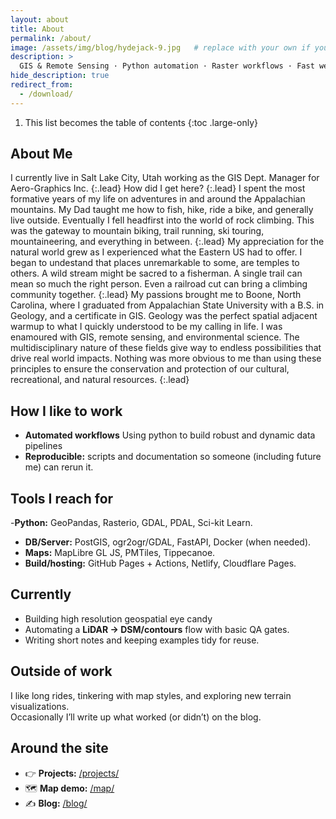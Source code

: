 ```yaml
---
layout: about
title: About
permalink: /about/
image: /assets/img/blog/hydejack-9.jpg   # replace with your own if you like
description: >
  GIS & Remote Sensing · Python automation · Raster workflows · Fast web maps.
hide_description: true
redirect_from:
  - /download/
---
```




1. This list becomes the table of contents
{:toc .large-only}

## About Me

I currently live in Salt Lake City, Utah working as the GIS Dept. Manager for Aero-Graphics Inc.
{:.lead}
How did I get here?
{:.lead}
I spent the most formative years of my life on adventures in and around the Appalachian mountains. My Dad taught me how to fish, hike, ride a bike, and generally live outside. Eventually I fell headfirst into the world of rock climbing. This was the gateway to mountain biking, trail running, ski touring, mountaineering, and everything in between.
{:.lead}
My appreciation for the natural world grew as I experienced what the Eastern US had to offer. I began to undestand that places unremarkable to some, are temples to others. A wild stream might be sacred to a fisherman. A single trail can mean so much the right person. Even a railroad cut can bring a climbing community together.
{:.lead}
My passions brought me to Boone, North Carolina, where I graduated from Appalachian State University with a B.S. in Geology, and a certificate in GIS.
Geology was the perfect spatial adjacent warmup to what I quickly understood to be my calling in life. I was enamoured with GIS, remote sensing, and environmental science. The multidisciplinary nature of these fields give way to endless possibilities that drive real world impacts. Nothing was more obvious to me than using these principles to ensure the conservation and protection of our cultural, recreational, and natural resources.
{:.lead}



## How I like to work

- **Automated workflows** Using python to build robust and dynamic data pipelines
- **Reproducible:** scripts and documentation so someone (including future me) can rerun it.

## Tools I reach for

-**Python:** GeoPandas, Rasterio, GDAL, PDAL, Sci-kit Learn.
- **DB/Server:** PostGIS, ogr2ogr/GDAL, FastAPI, Docker (when needed).
- **Maps:** MapLibre GL JS, PMTiles, Tippecanoe.
- **Build/hosting:** GitHub Pages + Actions, Netlify, Cloudflare Pages.

## Currently

- Building high resolution geospatial eye candy
- Automating a **LiDAR → DSM/contours** flow with basic QA gates.
- Writing short notes and keeping examples tidy for reuse.

## Outside of work

I like long rides, tinkering with map styles, and exploring new terrain visualizations.  
Occasionally I’ll write up what worked (or didn’t) on the blog.

## Around the site

- 👉 **Projects:** [/projects/](/projects/)  
- 🗺️ **Map demo:** [/map/](/map/)  
- ✍️ **Blog:** [/blog/](/blog/)

